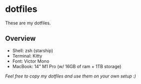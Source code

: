 # dotfiles

These are my dotfiles.

## Overview
  - Shell: zsh (starship)
  - Terminal: Kitty
  - Font: Victor Mono
  - MacBook: 14" M1 Pro (w/ 16GB of ram + 1TB storage)
  
 
*Feel free to copy my dotfiles and use them on your own setup :)*
